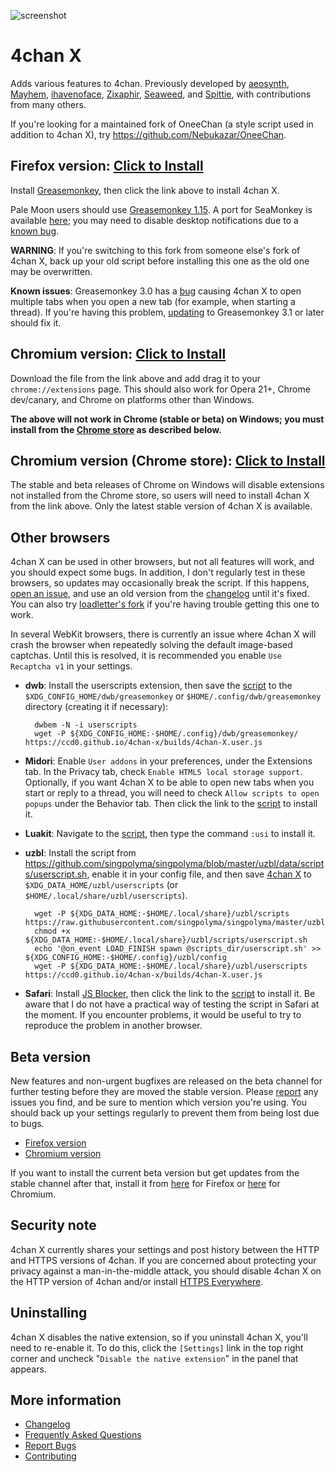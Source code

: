 ![screenshot](https://ccd0.github.io/4chan-x/img/screenshot.png)
# 4chan X
Adds various features to 4chan.
Previously developed by [aeosynth](https://github.com/aeosynth/4chan-x), [Mayhem](https://github.com/MayhemYDG/4chan-x), [ihavenoface](https://github.com/ihavenoface/4chan-x), [Zixaphir](https://github.com/zixaphir/appchan-x), [Seaweed](https://github.com/seaweedchan/4chan-x), and [Spittie](https://github.com/Spittie/4chan-x), with contributions from many others.

If you're looking for a maintained fork of OneeChan (a style script used in addition to 4chan X), try
https://github.com/Nebukazar/OneeChan.

## Firefox version: [Click to Install](https://ccd0.github.io/4chan-x/builds/4chan-X.user.js)
Install [Greasemonkey](https://addons.mozilla.org/en-US/firefox/addon/greasemonkey/), then click the link above to install 4chan X.

Pale Moon users should use [Greasemonkey 1.15](https://addons.mozilla.org/en-US/firefox/addon/greasemonkey/versions/#version-1.15.1-signed). A port for SeaMonkey is available [here](https://openuserjs.org/about/Greasemonkey-Port-for-SeaMonkey); you may need to disable desktop notifications due to a [known bug](https://bugzilla.mozilla.org/show_bug.cgi?id=1130502).

**WARNING**:
If you're switching to this fork from someone else's fork of 4chan X, back up your old script before installing this one as the old one may be overwritten.

**Known issues**:
Greasemonkey 3.0 has a [bug](https://github.com/greasemonkey/greasemonkey/issues/2094) causing 4chan X to open multiple tabs when you open a new tab (for example, when starting a thread). If you're having this problem, [updating](https://addons.mozilla.org/en-US/firefox/addon/greasemonkey/) to Greasemonkey 3.1 or later should fix it.

## Chromium version: [Click to Install](https://ccd0.github.io/4chan-x/builds/4chan-X.crx)
Download the file from the link above and add drag it to your `chrome://extensions` page.
This should also work for Opera 21+, Chrome dev/canary, and Chrome on platforms other than Windows.

**The above will not work in Chrome (stable or beta) on Windows; you must install from the [Chrome store](https://chrome.google.com/webstore/detail/4chan-x/ohnjgmpcibpbafdlkimncjhflgedgpam) as described below.**

## Chromium version (Chrome store): [Click to Install](https://chrome.google.com/webstore/detail/4chan-x/ohnjgmpcibpbafdlkimncjhflgedgpam)
The stable and beta releases of Chrome on Windows will disable extensions not installed from the Chrome store, so users will need to install 4chan X from the link above.
Only the latest stable version of 4chan X is available.

## Other browsers
4chan X can be used in other browsers, but not all features will work, and you should expect some bugs. In addition, I don't regularly test in these browsers, so updates may occasionally break the script. If this happens, [open an issue](https://github.com/ccd0/4chan-x/issues), and use an old version from the [changelog](https://github.com/ccd0/4chan-x/blob/master/CHANGELOG.md) until it's fixed. You can also try [loadletter's fork](https://github.com/loadletter/4chan-x) if you're having trouble getting this one to work.

In several WebKit browsers, there is currently an issue where 4chan X will crash the browser when repeatedly solving the default image-based captchas. Until this is resolved, it is recommended you enable `Use Recaptcha v1` in your settings.

- **dwb**: Install the userscripts extension, then save the [script](https://ccd0.github.io/4chan-x/builds/4chan-X.user.js) to the `$XDG_CONFIG_HOME/dwb/greasemonkey` or `$HOME/.config/dwb/greasemonkey` directory (creating it if necessary):

        dwbem -N -i userscripts
        wget -P ${XDG_CONFIG_HOME:-$HOME/.config}/dwb/greasemonkey/ https://ccd0.github.io/4chan-x/builds/4chan-X.user.js

- **Midori**: Enable `User addons` in your preferences, under the Extensions tab. In the Privacy tab, check `Enable HTML5 local storage support`. Optionally, if you want 4chan X to be able to open new tabs when you start or reply to a thread, you will need to check `Allow scripts to open popups` under the Behavior tab. Then click the link to the [script](https://ccd0.github.io/4chan-x/builds/4chan-X.user.js) to install it.

- **Luakit**: Navigate to the [script](https://ccd0.github.io/4chan-x/builds/4chan-X.user.js), then type the command `:usi` to install it.

- **uzbl**: Install the script from https://github.com/singpolyma/singpolyma/blob/master/uzbl/data/scripts/userscript.sh, enable it in your config file, and then save [4chan X](https://ccd0.github.io/4chan-x/builds/4chan-X.user.js) to `$XDG_DATA_HOME/uzbl/userscripts` (or `$HOME/.local/share/uzbl/userscripts`).

        wget -P ${XDG_DATA_HOME:-$HOME/.local/share}/uzbl/scripts https://raw.githubusercontent.com/singpolyma/singpolyma/master/uzbl/data/scripts/userscript.sh
        chmod +x ${XDG_DATA_HOME:-$HOME/.local/share}/uzbl/scripts/userscript.sh
        echo '@on_event LOAD_FINISH spawn @scripts_dir/userscript.sh' >> ${XDG_CONFIG_HOME:-$HOME/.config}/uzbl/config
        wget -P ${XDG_DATA_HOME:-$HOME/.local/share}/uzbl/userscripts https://ccd0.github.io/4chan-x/builds/4chan-X.user.js

- **Safari**: Install [JS Blocker](http://jsblocker.toggleable.com/), then click the link to the [script](https://ccd0.github.io/4chan-x/builds/4chan-X.user.js) to install it. Be aware that I do not have a practical way of testing the script in Safari at the moment. If you encounter problems, it would be useful to try to reproduce the problem in another browser.

## Beta version
New features and non-urgent bugfixes are released on the beta channel for further testing before they are moved the stable version. Please [report](https://github.com/ccd0/4chan-x/issues) any issues you find, and be sure to mention which version you're using. You should back up your settings regularly to prevent them from being lost due to bugs.
- [Firefox version](https://ccd0.github.io/4chan-x/builds/4chan-X-beta.user.js)
- [Chromium version](https://ccd0.github.io/4chan-x/builds/4chan-X-beta.crx)

If you want to install the current beta version but get updates from the stable channel after that, install it from [here](https://github.com/ccd0/4chan-x/raw/beta/builds/4chan-X.user.js) for Firefox or [here](https://github.com/ccd0/4chan-x/raw/beta/builds/4chan-X.crx) for Chromium.

## Security note
4chan X currently shares your settings and post history between the HTTP and HTTPS versions of 4chan. If you are concerned about protecting your privacy against a man-in-the-middle attack, you should disable 4chan X on the HTTP version of 4chan and/or install [HTTPS Everywhere](https://www.eff.org/https-everywhere).

## Uninstalling
4chan X disables the native extension, so if you uninstall 4chan X, you'll need to re-enable it. To do this, click the `[Settings]` link in the top right corner and uncheck "`Disable the native extension`" in the panel that appears.

## More information
- [Changelog](https://github.com/ccd0/4chan-x/blob/master/CHANGELOG.md)
- [Frequently Asked Questions](https://github.com/ccd0/4chan-x/wiki/Frequently-Asked-Questions)
- [Report Bugs](https://github.com/ccd0/4chan-x/issues)
- [Contributing](https://github.com/ccd0/4chan-x/blob/master/CONTRIBUTING.md)

